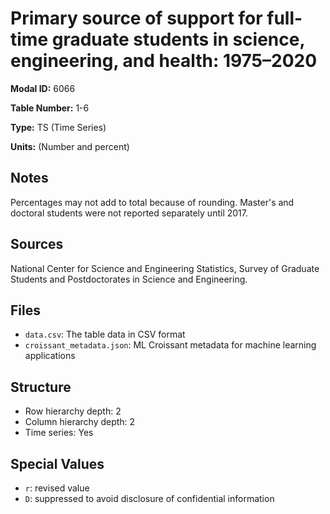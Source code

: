 # Primary source of support for full-time graduate students in science, engineering, and health: 1975&#8211;2020

**Modal ID:** 6066

**Table Number:** 1-6

**Type:** TS (Time Series)

**Units:** (Number and percent)

## Notes

Percentages may not add to total because of rounding. Master's and doctoral students were not reported separately until 2017.

## Sources

National Center for Science and Engineering Statistics, Survey of Graduate Students and Postdoctorates in Science and Engineering.

## Files

- `data.csv`: The table data in CSV format
- `croissant_metadata.json`: ML Croissant metadata for machine learning applications

## Structure

- Row hierarchy depth: 2
- Column hierarchy depth: 2
- Time series: Yes

## Special Values

- `r`: revised value
- `D`: suppressed to avoid disclosure of confidential information
